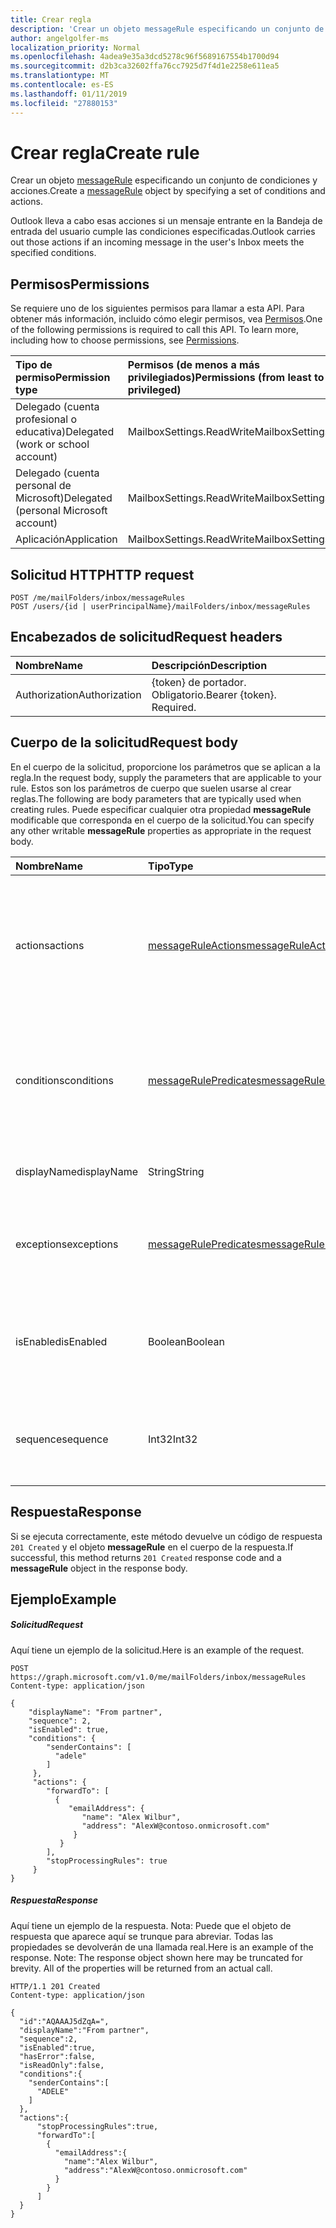 ```yaml
---
title: Crear regla
description: 'Crear un objeto messageRule especificando un conjunto de condiciones y acciones. '
author: angelgolfer-ms
localization_priority: Normal
ms.openlocfilehash: 4adea9e35a3dcd5278c96f5689167554b1700d94
ms.sourcegitcommit: d2b3ca32602ffa76cc7925d7f4d1e2258e611ea5
ms.translationtype: MT
ms.contentlocale: es-ES
ms.lasthandoff: 01/11/2019
ms.locfileid: "27880153"
---
```

# <a name="create-rule"></a><span data-ttu-id="3f4f3-103">Crear regla</span><span class="sxs-lookup"><span data-stu-id="3f4f3-103">Create rule</span></span>


<span data-ttu-id="3f4f3-104">Crear un objeto [messageRule](../resources/messagerule.md) especificando un conjunto de condiciones y acciones.</span><span class="sxs-lookup"><span data-stu-id="3f4f3-104">Create a [messageRule](../resources/messagerule.md) object by specifying a set of conditions and actions.</span></span> 

<span data-ttu-id="3f4f3-105">Outlook lleva a cabo esas acciones si un mensaje entrante en la Bandeja de entrada del usuario cumple las condiciones especificadas.</span><span class="sxs-lookup"><span data-stu-id="3f4f3-105">Outlook carries out those actions if an incoming message in the user's Inbox meets the specified conditions.</span></span>

## <a name="permissions"></a><span data-ttu-id="3f4f3-106">Permisos</span><span class="sxs-lookup"><span data-stu-id="3f4f3-106">Permissions</span></span>
<span data-ttu-id="3f4f3-p101">Se requiere uno de los siguientes permisos para llamar a esta API. Para obtener más información, incluido cómo elegir permisos, vea [Permisos](/graph/permissions-reference).</span><span class="sxs-lookup"><span data-stu-id="3f4f3-p101">One of the following permissions is required to call this API. To learn more, including how to choose permissions, see [Permissions](/graph/permissions-reference).</span></span>

|<span data-ttu-id="3f4f3-109">Tipo de permiso</span><span class="sxs-lookup"><span data-stu-id="3f4f3-109">Permission type</span></span>      | <span data-ttu-id="3f4f3-110">Permisos (de menos a más privilegiados)</span><span class="sxs-lookup"><span data-stu-id="3f4f3-110">Permissions (from least to most privileged)</span></span>              |
|:--------------------|:---------------------------------------------------------|
|<span data-ttu-id="3f4f3-111">Delegado (cuenta profesional o educativa)</span><span class="sxs-lookup"><span data-stu-id="3f4f3-111">Delegated (work or school account)</span></span> | <span data-ttu-id="3f4f3-112">MailboxSettings.ReadWrite</span><span class="sxs-lookup"><span data-stu-id="3f4f3-112">MailboxSettings.ReadWrite</span></span>    |
|<span data-ttu-id="3f4f3-113">Delegado (cuenta personal de Microsoft)</span><span class="sxs-lookup"><span data-stu-id="3f4f3-113">Delegated (personal Microsoft account)</span></span> | <span data-ttu-id="3f4f3-114">MailboxSettings.ReadWrite</span><span class="sxs-lookup"><span data-stu-id="3f4f3-114">MailboxSettings.ReadWrite</span></span>    |
|<span data-ttu-id="3f4f3-115">Aplicación</span><span class="sxs-lookup"><span data-stu-id="3f4f3-115">Application</span></span> | <span data-ttu-id="3f4f3-116">MailboxSettings.ReadWrite</span><span class="sxs-lookup"><span data-stu-id="3f4f3-116">MailboxSettings.ReadWrite</span></span> |


## <a name="http-request"></a><span data-ttu-id="3f4f3-117">Solicitud HTTP</span><span class="sxs-lookup"><span data-stu-id="3f4f3-117">HTTP request</span></span>
<!-- { "blockType": "ignored" } -->
```http
POST /me/mailFolders/inbox/messageRules
POST /users/{id | userPrincipalName}/mailFolders/inbox/messageRules
```
## <a name="request-headers"></a><span data-ttu-id="3f4f3-118">Encabezados de solicitud</span><span class="sxs-lookup"><span data-stu-id="3f4f3-118">Request headers</span></span>
| <span data-ttu-id="3f4f3-119">Nombre</span><span class="sxs-lookup"><span data-stu-id="3f4f3-119">Name</span></span>       | <span data-ttu-id="3f4f3-120">Descripción</span><span class="sxs-lookup"><span data-stu-id="3f4f3-120">Description</span></span>|
|:---------------|:----------|
| <span data-ttu-id="3f4f3-121">Authorization</span><span class="sxs-lookup"><span data-stu-id="3f4f3-121">Authorization</span></span>  | <span data-ttu-id="3f4f3-p102">{token} de portador. Obligatorio.</span><span class="sxs-lookup"><span data-stu-id="3f4f3-p102">Bearer {token}. Required.</span></span> |


## <a name="request-body"></a><span data-ttu-id="3f4f3-124">Cuerpo de la solicitud</span><span class="sxs-lookup"><span data-stu-id="3f4f3-124">Request body</span></span>
<span data-ttu-id="3f4f3-125">En el cuerpo de la solicitud, proporcione los parámetros que se aplican a la regla.</span><span class="sxs-lookup"><span data-stu-id="3f4f3-125">In the request body, supply the parameters that are applicable to your rule.</span></span> <span data-ttu-id="3f4f3-126">Estos son los parámetros de cuerpo que suelen usarse al crear reglas.</span><span class="sxs-lookup"><span data-stu-id="3f4f3-126">The following are body parameters that are typically used when creating rules.</span></span> <span data-ttu-id="3f4f3-127">Puede especificar cualquier otra propiedad **messageRule** modificable que corresponda en el cuerpo de la solicitud.</span><span class="sxs-lookup"><span data-stu-id="3f4f3-127">You can specify any other writable **messageRule** properties as appropriate in the request body.</span></span>

| <span data-ttu-id="3f4f3-128">Nombre</span><span class="sxs-lookup"><span data-stu-id="3f4f3-128">Name</span></span>       | <span data-ttu-id="3f4f3-129">Tipo</span><span class="sxs-lookup"><span data-stu-id="3f4f3-129">Type</span></span>|<span data-ttu-id="3f4f3-130">Descripción</span><span class="sxs-lookup"><span data-stu-id="3f4f3-130">Description</span></span>|
|:--------|:-------|:----------|
|<span data-ttu-id="3f4f3-131">actions</span><span class="sxs-lookup"><span data-stu-id="3f4f3-131">actions</span></span>|[<span data-ttu-id="3f4f3-132">messageRuleActions</span><span class="sxs-lookup"><span data-stu-id="3f4f3-132">messageRuleActions</span></span>](../resources/messageruleactions.md)|<span data-ttu-id="3f4f3-133">Acciones que se van a realizar en un mensaje cuando las condiciones correspondientes, si las hubiera, se cumplan.</span><span class="sxs-lookup"><span data-stu-id="3f4f3-133">Actions to be taken on a message when the corresponding conditions, if any, are fulfilled.</span></span> <span data-ttu-id="3f4f3-134">Necesario.</span><span class="sxs-lookup"><span data-stu-id="3f4f3-134">Required.</span></span>|
|<span data-ttu-id="3f4f3-135">conditions</span><span class="sxs-lookup"><span data-stu-id="3f4f3-135">conditions</span></span>|[<span data-ttu-id="3f4f3-136">messageRulePredicates</span><span class="sxs-lookup"><span data-stu-id="3f4f3-136">messageRulePredicates</span></span>](../resources/messagerulepredicates.md)|<span data-ttu-id="3f4f3-137">Condiciones que, cuando se cumplan, activarán las acciones correspondientes a esa regla.</span><span class="sxs-lookup"><span data-stu-id="3f4f3-137">Conditions that when fulfilled, will trigger the corresponding actions for that rule.</span></span> <span data-ttu-id="3f4f3-138">Opcional.</span><span class="sxs-lookup"><span data-stu-id="3f4f3-138">Optional.</span></span>|
|<span data-ttu-id="3f4f3-139">displayName</span><span class="sxs-lookup"><span data-stu-id="3f4f3-139">displayName</span></span>| <span data-ttu-id="3f4f3-140">String</span><span class="sxs-lookup"><span data-stu-id="3f4f3-140">String</span></span>  | <span data-ttu-id="3f4f3-141">Nombre para mostrar de la regla.</span><span class="sxs-lookup"><span data-stu-id="3f4f3-141">The display name of the rule.</span></span> <span data-ttu-id="3f4f3-142">Necesario.</span><span class="sxs-lookup"><span data-stu-id="3f4f3-142">Required.</span></span>|
|<span data-ttu-id="3f4f3-143">exceptions</span><span class="sxs-lookup"><span data-stu-id="3f4f3-143">exceptions</span></span>| [<span data-ttu-id="3f4f3-144">messageRulePredicates</span><span class="sxs-lookup"><span data-stu-id="3f4f3-144">messageRulePredicates</span></span>](../resources/messagerulepredicates.md)| <span data-ttu-id="3f4f3-145">Representa las condiciones de excepción de la regla.</span><span class="sxs-lookup"><span data-stu-id="3f4f3-145">Represents exception conditions for the rule.</span></span> <span data-ttu-id="3f4f3-146">Opcional.</span><span class="sxs-lookup"><span data-stu-id="3f4f3-146">Optional.</span></span> |
|<span data-ttu-id="3f4f3-147">isEnabled</span><span class="sxs-lookup"><span data-stu-id="3f4f3-147">isEnabled</span></span> | <span data-ttu-id="3f4f3-148">Boolean</span><span class="sxs-lookup"><span data-stu-id="3f4f3-148">Boolean</span></span> | <span data-ttu-id="3f4f3-149">Indica si la regla está habilitada para que se aplique a los mensajes.</span><span class="sxs-lookup"><span data-stu-id="3f4f3-149">Indicates whether the rule is enabled to be applied to messages.</span></span> <span data-ttu-id="3f4f3-150">Opcional.</span><span class="sxs-lookup"><span data-stu-id="3f4f3-150">Optional.</span></span> |
|<span data-ttu-id="3f4f3-151">sequence</span><span class="sxs-lookup"><span data-stu-id="3f4f3-151">sequence</span></span>| <span data-ttu-id="3f4f3-152">Int32</span><span class="sxs-lookup"><span data-stu-id="3f4f3-152">Int32</span></span> | <span data-ttu-id="3f4f3-153">Indica el orden en que se ejecuta la regla entre otras reglas.</span><span class="sxs-lookup"><span data-stu-id="3f4f3-153">Indicates the order in which the rule is executed, among other rules.</span></span> <span data-ttu-id="3f4f3-154">Necesario.</span><span class="sxs-lookup"><span data-stu-id="3f4f3-154">Required.</span></span>|

## <a name="response"></a><span data-ttu-id="3f4f3-155">Respuesta</span><span class="sxs-lookup"><span data-stu-id="3f4f3-155">Response</span></span>
<span data-ttu-id="3f4f3-156">Si se ejecuta correctamente, este método devuelve un código de respuesta `201 Created` y el objeto **messageRule** en el cuerpo de la respuesta.</span><span class="sxs-lookup"><span data-stu-id="3f4f3-156">If successful, this method returns `201 Created` response code and a **messageRule** object in the response body.</span></span>

## <a name="example"></a><span data-ttu-id="3f4f3-157">Ejemplo</span><span class="sxs-lookup"><span data-stu-id="3f4f3-157">Example</span></span>
##### <a name="request"></a><span data-ttu-id="3f4f3-158">Solicitud</span><span class="sxs-lookup"><span data-stu-id="3f4f3-158">Request</span></span>
<span data-ttu-id="3f4f3-159">Aquí tiene un ejemplo de la solicitud.</span><span class="sxs-lookup"><span data-stu-id="3f4f3-159">Here is an example of the request.</span></span>
<!-- {
  "blockType": "request",
  "sampleKeys": ["inbox"],
  "name": "create_messagerule_from_mailfolder"
}-->
```http
POST https://graph.microsoft.com/v1.0/me/mailFolders/inbox/messageRules
Content-type: application/json

{      
    "displayName": "From partner",      
    "sequence": 2,      
    "isEnabled": true,          
    "conditions": {
        "senderContains": [
          "adele"       
        ]
     },
     "actions": {
        "forwardTo": [
          {
             "emailAddress": {
                "name": "Alex Wilbur",
                "address": "AlexW@contoso.onmicrosoft.com"
              }
           }
        ],
        "stopProcessingRules": true
     }    
}

```
##### <a name="response"></a><span data-ttu-id="3f4f3-160">Respuesta</span><span class="sxs-lookup"><span data-stu-id="3f4f3-160">Response</span></span>
<span data-ttu-id="3f4f3-p110">Aquí tiene un ejemplo de la respuesta. Nota: Puede que el objeto de respuesta que aparece aquí se trunque para abreviar. Todas las propiedades se devolverán de una llamada real.</span><span class="sxs-lookup"><span data-stu-id="3f4f3-p110">Here is an example of the response. Note: The response object shown here may be truncated for brevity. All of the properties will be returned from an actual call.</span></span>
<!-- {
  "blockType": "response",
  "truncated": true,
  "@odata.type": "microsoft.graph.messageRule"
} -->
```http
HTTP/1.1 201 Created
Content-type: application/json

{
  "id":"AQAAAJ5dZqA=",
  "displayName":"From partner",
  "sequence":2,
  "isEnabled":true,
  "hasError":false,
  "isReadOnly":false,
  "conditions":{
    "senderContains":[
      "ADELE"
    ]
  },
  "actions":{
      "stopProcessingRules":true,
      "forwardTo":[
        {
          "emailAddress":{
            "name":"Alex Wilbur",
            "address":"AlexW@contoso.onmicrosoft.com"
          }
        }
      ]
  }
}

```

<!-- uuid: 8fcb5dbc-d5aa-4681-8e31-b001d5168d79
2015-10-25 14:57:30 UTC -->
<!-- {
  "type": "#page.annotation",
  "description": "Create rule",
  "keywords": "",
  "section": "documentation",
  "tocPath": ""
}-->
